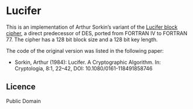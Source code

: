 # Lucifer

This is an implementation of Arthur Sorkin’s variant of the
[Lucifer block cipher](https://en.wikipedia.org/wiki/Lucifer_(cipher)), a direct
predecessor of DES, ported from FORTRAN IV to FORTRAN 77. The cipher has a 128
bit block size and a 128 bit key length.

The code of the original version was listed in the following paper:

* Sorkin, Arthur (1984): Lucifer. A Cryptographic Algorithm. In: Cryptologia,
  8:1, 22–42, DOI: 10.1080/0161-118491858746

## Licence

Public Domain
